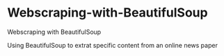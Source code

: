 # Webscraping-with-BeautifulSoup

Webscraping with BeautifulSoup

Using BeautifulSoup to extrat specific content from an online news paper
